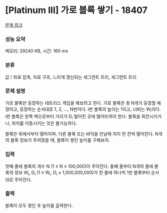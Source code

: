 # [Platinum III] 가로 블록 쌓기 - 18407 

[문제 링크](https://www.acmicpc.net/problem/18407) 

### 성능 요약

메모리: 29240 KB, 시간: 160 ms

### 분류

값 / 좌표 압축, 자료 구조, 느리게 갱신되는 세그먼트 트리, 세그먼트 트리

### 문제 설명

<p>가로 블록만 등장하는 테트리스 게임을 해보려고 한다. 가로 블록은 총 N개가 등장할 예정이고, 등장하는 순서대로 1, 2, ..., N번이다. i번 블록의 높이는 1이고, 너비는 W<sub>i</sub>이다. i번 블록은 왼쪽 벽으로부터 거리가 D<sub>i</sub> 떨어진 곳에 떨어뜨려야 한다. 블록을 회전시키거나, 위치를 이동시키는 것은 불가능하다.</p>

<p>블록은 위에서부터 떨어지며, 다른 블록 또는 바닥을 만날때 까지 한 칸씩 떨어진다. N개의 블록 정보가 주어졌을 때, 블록이 쌓인 높이를 구해보자.</p>

### 입력 

 <p>첫째 줄에 블록의 개수 N (1 ≤ N ≤ 100,000)이 주어진다. 둘째 줄부터 N개의 줄에 블록의 정보 W<sub>i</sub>, D<sub>i</sub> (1 ≤ W<sub>i</sub>, D<sub>i</sub> ≤ 1,000,000,000)가 한 줄에 하나씩 1번 블록부터 순서대로 주어진다.</p>

### 출력 

 <p>블록이 모두 쌓인 후 높이를 출력한다.</p>

